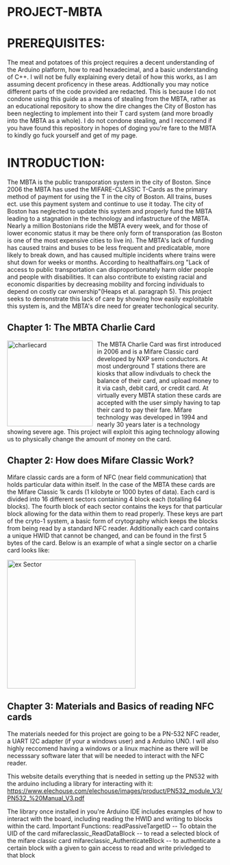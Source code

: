 # PROJECT-MBTA

# PREREQUISITES:
The meat and potatoes of this project requires a decent understanding of the Arduino platform, how to read hexadecimal, and a basic understanding of C++.
I will not be fully explaining every detail of how this works, as I am assuming decent proficency in these areas. Addtionally you may notice different parts of the code provided are redacted. This is because I do not condone using this guide as a means of stealing from the MBTA, rather as an educational repository to show the dire changes the City of Boston has been neglecting to implement into their T card system (and more broadly into the MBTA as a whole). I do not condone stealing, and I reccomend if you have found this repository in hopes of doging you're fare to the MBTA to kindly go fuck yourself and get of my page.

# INTRODUCTION:
The MBTA is the public transporation system in the city of Boston. Since 2006 the MBTA has used the MIFARE-CLASSIC T-Cards as the primary method of payment for using the T in the city of Boston. All trains, buses ect. use this payment system and continue to use it today. The city of Boston has neglected to update this system and properly fund the MBTA leading to a stagnation in the technology and infastructure of the MBTA. 
Nearly a million Bostonians ride the MBTA every week, and for those of lower economic status it may be there only form of transporation (as Boston is one of the most expensive cities to live in). The MBTA's lack of funding has caused trains and buses to be less frequent and predicatable, more likely to break down, and has caused multiple incidents where trains were shut down for weeks or months. According to healthaffairs.org "Lack of access to public transportation can disproportionately harm older people and people with disabilities. It can also contribute to existing racial and economic disparities by decreasing mobility and forcing individuals to depend on costly car ownership"(Heaps et al. paragraph 5). This project seeks to demonstrate this lack of care by showing how easily exploitable this system is, and the MBTA's dire need for greater techonlogical security.

## Chapter 1: The MBTA Charlie Card

<img src="https://github.com/user-attachments/assets/b1e51d0b-8cd5-4c20-b9b0-0d7f43c04925" alt="charliecard" width="200" style="float: left; margin-right: 10px;"/>

The MBTA Charlie Card was first introduced in 2006 and is a Mifare Classic card developed by NXP semi conductors. At most underground T stations there are kiosks that allow indivduals to check the balance of their card, and upload money to it via cash, debit card, or credit card. At virtually every MBTA station these cards are accepted with the user simply having to tap their card to pay their fare. Mifare technology was developed in 1994 and nearly 30 years later is a technology showing severe age. This project will exploit this aging technology allowing us to physically change the amount of money on the card.

## Chapter 2: How does Mifare Classic Work?
Mifare classic cards are a form of NFC (near field communication) that holds particular data within itself. In the case of the MBTA these cards are the Mifare Classic 1k cards (1 kilobyte or 1000 bytes of data). Each card is divided into 16 different sectors containing 4 block each (totalling 64 blocks). The fourth block of each sector contains the keys for that particular block allowing for the data within them to read properly. These keys are part of the cryto-1 system, a basic form of crytography which keeps the blocks from being read by a standard NFC reader. Additionally each card contains a unique HWID that cannot be changed, and can be found in the first 5 bytes of the card.
Below is an example of what a single sector on a charlie card looks like:

<img src="https://github.com/user-attachments/assets/5419744c-09ce-4d37-8514-b35ee56e9730" alt="ex Sector" width="300"/>


## Chapter 3: Materials and Basics of reading NFC cards

The materials needed for this project are going to be a PN-532 NFC reader, a UART I2C adapter (if your a windows user) and a Arduino UNO. I will also highly reccomend having a windows or a linux machine as there will be necesssary software later that will be needed to interact with the NFC reader.

This website details everything that is needed in setting up the PN532 with the arduino including a library for interacting with it:
https://www.elechouse.com/elechouse/images/product/PN532_module_V3/PN532_%20Manual_V3.pdf

The library once installed in you're Arduino IDE includes examples of how to interact with the board, including reading the HWID and writing to blocks within the card.
Important Functions: 
readPassiveTargetID -- To obtain the UID of the card
mifareclassic_ReadDataBlock -- to read a selected block of the mifare classic card
mifareclassic_AuthenticateBlock -- to authenticate a certain block with a given to gain access to read and write privledged to that block




